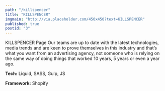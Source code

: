 ```yaml
---
path: "/killspencer"
title: "KILLSPENCER"
imgmain: "http://via.placeholder.com/450x450?text=KILLSPENCER"
published: true
postid: "3"
---
```


KILLSPENCER Page
Our teams are up to date with the latest technologies, media trends and are keen to prove themselves in this industry and that’s what you want from an advertising agency, not someone who is relying on the same way of doing things that worked 10 years, 5 years or even a year ago.

**Tech:** Liquid, SASS, Gulp, JS

**Framework:** Shopify
